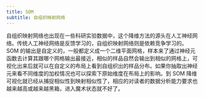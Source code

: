 ```yaml
---
title: SOM
subtitle: 自组织映射网络
---
```


自组织映射网络也出现在一些科研实验数据中，这个降维方法的源头在人工神经网络。传统人工神经网络是反馈学习的，自组织映射网络则是依赖竞争学习的。SOM 的输出是自定义的，一般都定义成一个二维平面网格，样本来了通过神经元函数去计算其跟哪个网格输出最接近，相似的样品自然会输出到相似的网格上，可视化出来后就可以在自定义的布局上看到自组织出的样品分布。如果你抽取出神经元来看不同维度的加权情况也可以探索下原始维度在布局上的影响。到 SOM 降维可视化就已经从捕捉相似性到映射相似性了，相应的对读者的数据分析能力要求也越来越高或越来越黑箱，进入魔术状态就不好了。